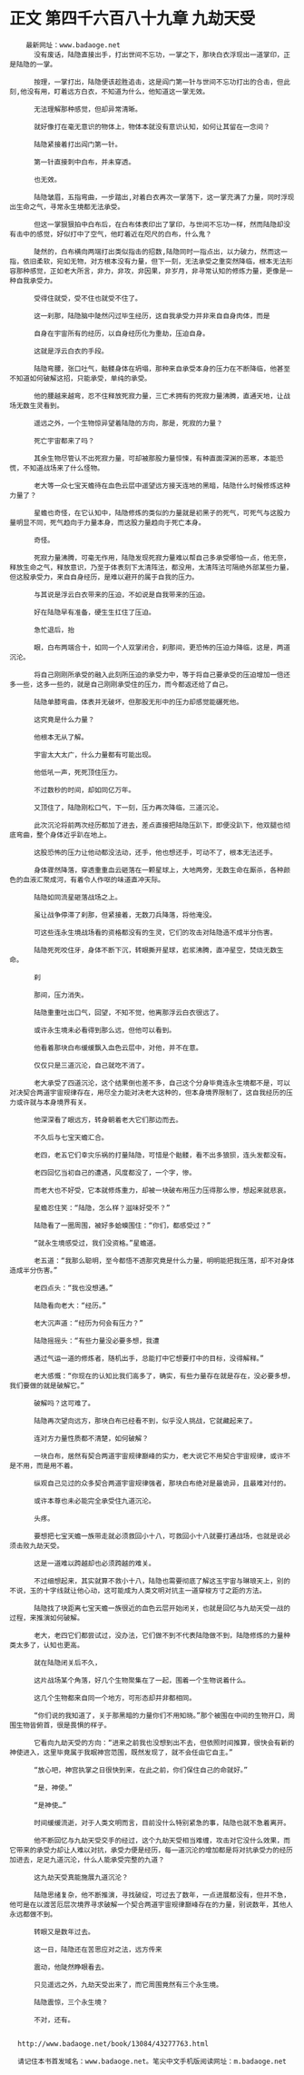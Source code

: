 # 正文 第四千六百八十九章 九劫天受
        最新网址：www.badaoge.net
          没有废话，陆隐直接出手，打出世间不忘功，一掌之下，那块白衣浮现出一道掌印，正是陆隐的一掌。
      
          按理，一掌打出，陆隐便该趁胜追击，这是阎门第一针与世间不忘功打出的合击，但此刻,他没有用，盯着远方白衣，不知道为什么，他知道这一掌无效。
      
          无法理解那种感觉，但却异常清晰。
      
          就好像打在毫无意识的物体上，物体本就没有意识认知，如何让其留在一念间？
      
          陆隐紧接着打出阎门第一针。
      
          第一针直接刺中白布，并未穿透。
      
          也无效。
      
          陆隐皱眉，五指弯曲，一步踏出,对着白衣再次一掌落下，这一掌充满了力量，同时浮现出生命之气，寻常永生境都无法承受。
      
          但这一掌狠狠拍中白布后，在白布体表印出了掌印，与世间不忘功一样，然而陆隐却没有击中的感觉，好似打中了空气，他盯着近在咫尺的白布，什么鬼？
      
          陡然的，白布横向两端打出类似指击的招数,陆隐同时一指点出，以力破力，然而这一指，依旧柔软，宛如无物，对方根本没有力量，但下一刻，无法承受之重突然降临，根本无法形容那种感觉，正如老大所言，非力，非攻，非因果，非岁月，非寻常认知的修炼力量，更像是一种自我承受力。
      
          受得住就受，受不住也就受不住了。
      
          这一刹那，陆隐脑中陡然闪过毕生经历，这自我承受力并非来自自身肉体，而是
      
          自身在宇宙所有的经历，以自身经历化为重劫，压迫自身。
      
          这就是浮云白衣的手段。
      
          陆隐弯腰，张口吐气，骷髅身体在坍塌，那种来自承受本身的压力在不断降临，他甚至不知道如何破解这招，只能承受，单纯的承受。
      
          他的腰越来越弯，忍不住释放死寂力量，三亡术拥有的死寂力量沸腾，直通天地，让战场无数生灵看到。
      
          遥远之外，一个生物惊异望着陆隐的方向，那是，死寂的力量？
      
          死亡宇宙都来了吗？
      
          其余生物尽管认不出死寂力量，可却被那股力量惊悚，有种直面深渊的恶寒，本能恐慌，不知道战场来了什么怪物。
      
          老大等一众七宝天蟾待在血色云层中遥望远方接天连地的黑暗，陆隐什么时候修炼这种力量了？
      
          星蟾也奇怪，在它认知中，陆隐修炼的类似的力量就是初黑子的死气，可死气与这股力量明显不同，死气趋向于力量本身，而这股力量趋向于死亡本身。
      
          奇怪。
      
          死寂力量沸腾，可毫无作用，陆隐发现死寂力量难以帮自己多承受哪怕一点，他无奈，释放生命之气，释放意识，乃至于体表刻下太清阵法，都没用，太清阵法可隔绝外部某些力量，但这股承受力，来自自身经历，是难以避开的属于自我的压力。
      
          与其说是浮云白衣带来的压迫，不如说是自我带来的压迫。
      
          好在陆隐早有准备，硬生生扛住了压迫。
      
          急忙退后，抬
      
          眼，白布两端合十，如同一个人双掌闭合，刹那间，更恐怖的压迫力降临，这是，两道沉沦。
      
          将自己刚刚所承受的融入此刻所压迫的承受力中，等于将自己要承受的压迫增加一倍还多一些，这多一些的，就是自己刚刚承受住的压力，而今都返还给了自己。
      
          陆隐单膝弯曲，体表并无破坏，但那股无形中的压力却感觉能碾死他。
      
          这究竟是什么力量？
      
          他根本无从了解。
      
          宇宙太大太广，什么力量都有可能出现。
      
          他低吼一声，死死顶住压力。
      
          不过数秒的时间，却如同亿万年。
      
          又顶住了，陆隐刚松口气，下一刻，压力再次降临，三道沉沦。
      
          此次沉沦将前两次经历都加了进去，差点直接把陆隐压趴下，即便没趴下，他双腿也彻底弯曲，整个身体近乎趴在地上。
      
          这股恐怖的压力让他动都没法动，还手，他也想还手，可动不了，根本无法还手。
      
          身体骤然降落，穿透重重血云砸落在一颗星球上，大地两旁，无数生命在厮杀，各种颜色的血液汇聚成河，有着令人作呕的味道直冲天际。
      
          陆隐如同流星砸落战场之上。
      
          虽让战争停滞了刹那，但紧接着，无数刀兵降落，将他淹没。
      
          可这些连永生境战场看的资格都没有的生灵，它们的攻击对陆隐造不成半分伤害。
      
          陆隐死死咬住牙，身体不断下沉，转眼撕开星球，岩浆沸腾，直冲星空，焚烧无数生命。
      
          刹
      
          那间，压力消失。
      
          陆隐重重吐出口气，回望，不知不觉，他离那浮云白衣很远了。
      
          或许永生境未必看得到那么远，但他可以看到。
      
          他看着那块白布缓缓飘入血色云层中，对他，并不在意。
      
          仅仅只是三道沉沦，自己就吃不消了。
      
          老大承受了四道沉沦，这个结果倒也差不多，自己这个分身毕竟连永生境都不是，可以对决契合两道宇宙规律存在，用尽全力能对决老大这种的，但本身境界限制了，这自我经历的压力或许就与本身境界有关。
      
          他深深看了眼远方，转身朝着老大它们那边而去。
      
          不久后与七宝天蟾汇合。
      
          老四，老五它们幸灾乐祸的打量陆隐，可惜是个骷髅，看不出多狼狈，连头发都没有。
      
          老四回忆当初自己的遭遇，风度都没了，一个字，惨。
      
          而老大也不好受，它本就修炼重力，却被一块破布用压力压得那么惨，想起来就悲哀。
      
          星蟾忍住笑：“陆隐，怎么样？滋味好受不？”
      
          陆隐看了一圈周围，被好多蛤蟆围住：“你们，都感受过？”
      
          “就永生境感受过，我们没资格。”星蟾道。
      
          老五道：“我那么聪明，至今都悟不透那究竟是什么力量，明明能把我压落，却不对身体造成半分伤害。”
      
          老四点头：“我也没想通。”
      
          陆隐看向老大：“经历。”
      
          老大沉声道：“经历为何会有压力？”
      
          陆隐摇摇头：“有些力量没必要多想，我遭
      
          遇过气运一道的修炼者，随机出手，总能打中它想要打中的目标，没得解释。”
      
          老大感慨：“你现在的认知比我们高多了，确实，有些力量存在就是存在，没必要多想，我们要做的就是破解它。”
      
          破解吗？这可难了。
      
          陆隐再次望向远方，那块白布已经看不到，似乎没人挑战，它就藏起来了。
      
          连对方力量性质都不清楚，如何破解？
      
          一块白布，居然有契合两道宇宙规律巅峰的实力，老大说它不用契合宇宙规律，或许不是不用，而是用不着。
      
          纵观自己见过的众多契合两道宇宙规律强者，那块白布绝对是最诡异，且最难对付的。
      
          或许本尊也未必能完全承受住九道沉沦。
      
          头疼。
      
          要想把七宝天蟾一族带走就必须救回小十八，可救回小十八就要打通战场，也就是说必须击败九劫天受。
      
          这是一道难以跨越却也必须跨越的难关。
      
          不过细想起来，其实就算不救小十八，陆隐也需要彻底了解这玉宇宙与琳琅天上，别的不说，玉的十字线就让他心动，这可能成为人类文明对抗主一道穿梭方寸之距的方法。
      
          陆隐找了块距离七宝天蟾一族很近的血色云层开始闭关，也就是回忆与九劫天受一战的过程，来推演如何破解。
      
          老大，老四它们都尝试过，没办法，它们做不到不代表陆隐做不到，陆隐修炼的力量种类太多了，认知也更高。
      
          就在陆隐闭关后不久，
      
          这片战场某个角落，好几个生物聚集在了一起，围着一个生物说着什么。
      
          这几个生物都来自同一个地方，可形态却并非都相同。
      
          “你们说的我知道了，关于那黑暗的力量你们不用知晓。”那个被围在中间的生物开口，周围生物皆俯首，很是畏惧的样子。
      
          它看向九劫天受的方向：“进来之前我也没想到出不去，但依照时间推算，很快会有新的神使进入，这里毕竟属于我眠神宫范围，既然发现了，就不会任由它自主。”
      
          “放心吧，神宫执掌之日很快到来，在此之前，你们保住自己的命就好。”
      
          “是，神使。”
      
          “是神使…”
      
          时间缓缓流逝，对于人类文明而言，目前没什么特别紧急的事，陆隐也就不急着离开。
      
          他不断回忆与九劫天受交手的经过，这个九劫天受相当难缠，攻击对它没什么效果，而它带来的承受力却让人难以对抗，承受力便是经历，每一道沉沦的增加都是将对抗承受力的经历加进去，足足九道沉沦，什么人能承受完整的九道？
      
          这九劫天受真能施展九道沉沦？
      
          陆隐思绪复杂，他不断推演，寻找破绽，可过去了数年，一点进展都没有，但并不急，他可是在以渡苦厄层次境界寻求破解一个契合两道宇宙规律巅峰存在的力量，别说数年，其他人永远都做不到。
      
          转眼又是数年过去。
      
          这一日，陆隐还在苦思应对之法，远方传来
      
          震动，他陡然睁眼看去。
      
          只见遥远之外，九劫天受出来了，而它周围竟然有三个永生境。
      
          陆隐震惊，三个永生境？
      
          不对，还有。
      
      
      http://www.badaoge.net/book/13084/43277763.html
      
      请记住本书首发域名：www.badaoge.net。笔尖中文手机版阅读网址：m.badaoge.net